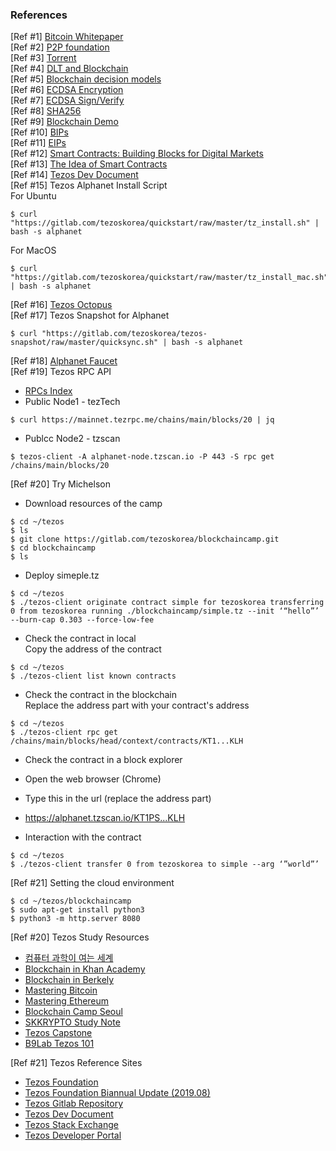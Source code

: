 ### References
[Ref #1] [Bitcoin Whitepaper](https://bitcoin.org/bitcoin.pdf)  
[Ref #2] [P2P foundation](http://p2pfoundation.ning.com/forum/topics/bitcoin-open-source)  
[Ref #3] [Torrent](https://upload.wikimedia.org/wikipedia/commons/5/5a/Qbittorrent_4.1.5.png)  
[Ref #4] [DLT and Blockchain](http://documents.worldbank.org/curated/en/177911513714062215/pdf/122140-WP-PUBLIC-Distributed-Ledger-Technology-and-Blockchain-Fintech-Notes.pdf)  
[Ref #5] [Blockchain decision models](https://medium.com/@sbmeunier/when-do-you-need-blockchain-decision-models-a5c40e7c9ba1)  
[Ref #6] [ECDSA Encryption](https://8gwifi.org/ecfunctions.jsp)  
[Ref #7] [ECDSA Sign/Verify](https://8gwifi.org/ecsignverify.jsp)  
[Ref #8] [SHA256](https://passwordsgenerator.net/sha256-hash-generator/)  
[Ref #9] [Blockchain Demo](https://anders.com/blockchain/blockchain.html)  
[Ref #10] [BIPs](https://github.com/bitcoin/bips)  
[Ref #11] [EIPs](https://github.com/ethereum/EIPs)  
[Ref #12] [Smart Contracts: Building Blocks for Digital Markets](http://www.fon.hum.uva.nl/rob/Courses/InformationInSpeech/CDROM/Literature/LOTwinterschool2006/szabo.best.vwh.net/smart_contracts_2.html)  
[Ref #13] [The Idea of Smart Contracts](http://www.fon.hum.uva.nl/rob/Courses/InformationInSpeech/CDROM/Literature/LOTwinterschool2006/szabo.best.vwh.net/idea.html)  
[Ref #14] [Tezos Dev Document](https://tezos.gitlab.io/master/)  
[Ref #15] Tezos Alphanet Install Script  
For Ubuntu
```
$ curl "https://gitlab.com/tezoskorea/quickstart/raw/master/tz_install.sh" | bash -s alphanet
```
For MacOS
```
$ curl "https://gitlab.com/tezoskorea/quickstart/raw/master/tz_install_mac.sh" | bash -s alphanet
```
[Ref #16] [Tezos Octopus](https://tezos.gitlab.io/tezos/_images/octopus.svg)      
[Ref #17] Tezos Snapshot for Alphanet  
```
$ curl "https://gitlab.com/tezoskorea/tezos-snapshot/raw/master/quicksync.sh" | bash -s alphanet
```
[Ref #18] [Alphanet Faucet](https://faucet.tzalpha.net)   
[Ref #19] Tezos RPC API
- [RPCs Index](https://tezos.gitlab.io/master/api/rpc.html)  
- Public Node1 - tezTech
```
$ curl https://mainnet.tezrpc.me/chains/main/blocks/20 | jq
```
- Publcc Node2 - tzscan  
```
$ tezos-client -A alphanet-node.tzscan.io -P 443 -S rpc get /chains/main/blocks/20
```  

[Ref #20] Try Michelson
- Download resources of the camp
```
$ cd ~/tezos
$ ls
$ git clone https://gitlab.com/tezoskorea/blockchaincamp.git
$ cd blockchaincamp
$ ls
```  
- Deploy simeple.tz
```
$ cd ~/tezos
$ ./tezos-client originate contract simple for tezoskorea transferring 0 from tezoskorea running ./blockchaincamp/simple.tz --init ‘“hello”’ --burn-cap 0.303 --force-low-fee
```  

- Check the contract in local  
Copy the address of the contract
```
$ cd ~/tezos
$ ./tezos-client list known contracts
```  

- Check the contract in the blockchain  
Replace the address part with your contract's address
```
$ cd ~/tezos
$ ./tezos-client rpc get /chains/main/blocks/head/context/contracts/KT1...KLH
```  

- Check the contract in a block explorer  
 - Open the web browser (Chrome)
 - Type this in the url (replace the address part)
 - https://alphanet.tzscan.io/KT1PS...KLH


- Interaction with the contract  
```
$ cd ~/tezos
$ ./tezos-client transfer 0 from tezoskorea to simple --arg ‘”world”’
```


[Ref #21] Setting the cloud environment
```
$ cd ~/tezos/blockchaincamp
$ sudo apt-get install python3
$ python3 -m http.server 8080
```

[Ref #20] Tezos Study Resources
- [컴퓨터 과학이 여는 세계](https://www.youtube.com/watch?v=HTWSPoDLmHI&list=PL0Nf1KJu6Ui7yoc9RQ2TiiYL9Z0MKoggH )
- [Blockchain in Khan Academy](https://www.khanacademy.org/economics-finance-domain/core-finance/money-and-banking/bitcoin/v/bitcoin-what-is-it)
- [Blockchain in Berkely](https://dreamplus.io/academy/blockchain/berkeley)
- [Mastering Bitcoin](hhttps://github.com/bitcoinbook/bitcoinbook)
- [Mastering Ethereum](https://github.com/ethereumbook/ethereumbook)
- [Blockchain Camp Seoul ](https://www.youtube.com/watch?v=y-5mdgFxrfI&list=PLoEVYCIwrH1kobqstqQEpjz_89toxe7Zj)
- [SKKRYPTO Study Note](https://tezoskoreacommunity.org/)
- [Tezos Capstone](https://tezoscapstone.com/curriculum/index.html)
- [B9Lab Tezos 101](https://academy.b9lab.com/courses/)  

[Ref #21] Tezos Reference Sites
- [Tezos Foundation](https://tezos.foundation)
- [Tezos Foundation Biannual Update (2019.08)](https://tezos.foundation/wp-content/uploads/2019/08/Tezos-Foundation-Biannual-Update-August-2019.pdf)
- [Tezos Gitlab Repository](https://gitlab.com/tezos/tezos/tree/mainnet)
- [Tezos Dev Document](https://tezos.gitlab.io/master/)
- [Tezos Stack Exchange](https://tezos.stackexchange.com)
- [Tezos Developer Portal](https://developers.tezos.com)
